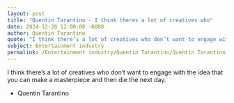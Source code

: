 ```yaml
---
layout: post
title: "Quentin Tarantino - I think theres a lot of creatives who"
date: 2024-12-28 12:00:00 -0000
author: Quentin Tarantino
quote: "I think there’s a lot of creatives who don’t want to engage with the idea that you can make a masterpiece and then die the next day."
subject: Entertainment industry
permalink: /Entertainment industry/Quentin Tarantino/Quentin Tarantino - I think theres a lot of creatives who
---
```


I think there’s a lot of creatives who don’t want to engage with the idea that you can make a masterpiece and then die the next day.

- Quentin Tarantino
